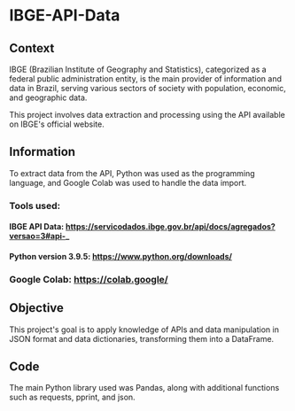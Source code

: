 # IBGE-API-Data

## Context
IBGE (Brazilian Institute of Geography and Statistics), categorized as a federal public administration entity, is the main provider of information and data in Brazil, serving various sectors of society with population, economic, and geographic data.

This project involves data extraction and processing using the API available on IBGE's official website.

## Information
To extract data from the API, Python was used as the programming language, and Google Colab was used to handle the data import.

### Tools used:

#### IBGE API Data: https://servicodados.ibge.gov.br/api/docs/agregados?versao=3#api-_

#### Python version 3.9.5: https://www.python.org/downloads/

### Google Colab: https://colab.google/

## Objective
This project's goal is to apply knowledge of APIs and data manipulation in JSON format and data dictionaries, transforming them into a DataFrame.

## Code
The main Python library used was Pandas, along with additional functions such as requests, pprint, and json.

